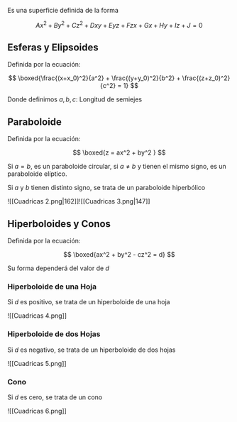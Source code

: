 Es una superficie definida de la forma

$$
Ax^2 + By^2 + Cz^2 + Dxy + Eyz + Fzx + Gx + Hy + Iz + J = 0
$$

## Esferas y Elipsoides

Definida por la ecuación:

$$
\boxed{\frac{(x+x_0)^2}{a^2} + \frac{(y+y_0)^2}{b^2} + \frac{(z+z_0)^2}{c^2} = 1}
$$

Donde definimos $a, b, c$: Longitud de semiejes

## Paraboloide

Definida por la ecuación:

$$
\boxed{z = ax^2 + by^2 }
$$

Si $a = b$, es un paraboloide circular, si $a ≠ b$ y tienen el mismo signo, es un paraboloide elíptico.

Si $a$ y $b$ tienen distinto signo, se trata de un paraboloide hiperbólico

![[Cuadricas 2.png|162]]![[Cuadricas 3.png|147]]

## Hiperboloides y Conos

Definida por la ecuación:

$$
\boxed{ax^2 + by^2 - cz^2 = d}
$$

Su forma dependerá del valor de $d$

### Hiperboloide de una Hoja

Si $d$ es positivo, se trata de un hiperboloide de una hoja

![[Cuadricas 4.png]]

### Hiperboloide de dos Hojas

Si $d$ es negativo, se trata de un hiperboloide de dos hojas

![[Cuadricas 5.png]]

### Cono

Si $d$ es cero, se trata de un cono

![[Cuadricas 6.png]]
